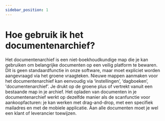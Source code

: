 ```yaml
---
sidebar_position: 1
---
```


# Hoe gebruik ik het documentenarchief?

Het documentenarchief is een niet-boekhoudkundige map die je kan gebruiken om belangrijke documenten op een veilig platform te bewaren. Dit is geen standaardfunctie in onze software, maar moet expliciet worden aangevraagd via het groene vraagteken. Nieuwe mappen aanmaken voor het documentenarchief kan eenvoudig via ‘instellingen’, ‘dagboeken’, 'documentenarchief’. Je drukt op de groene plus of vertrekt vanuit een bestaande map in je archief. Het opladen van documenten in je documentenarchief werkt op dezelfde manier als de scanfunctie voor aankoopfacturen: je kan werken met drag-and-drop, met een specifiek mailadres en met de mobiele applicatie. Aan alle documenten moet je wel een klant of leverancier toewijzen.
